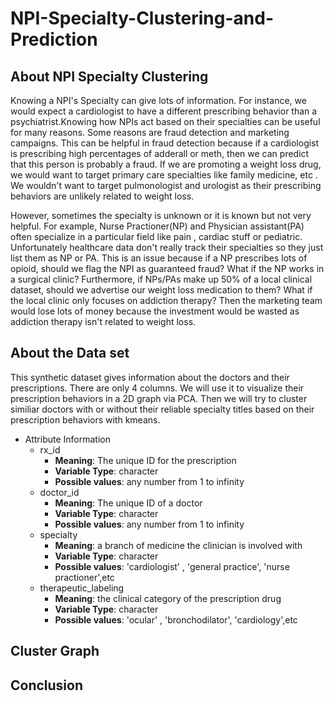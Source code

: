 # NPI-Specialty-Clustering-and-Prediction

## About NPI Specialty Clustering

Knowing a NPI's Specialty can give lots of information. For instance, we would expect a cardiologist to have a different prescribing behavior than a psychiatrist.Knowing how  NPIs act based on their specialties can be useful for many reasons. Some reasons are fraud detection and marketing campaigns. This can be helpful in fraud detection because if  a cardiologist is prescribing high percentages of adderall or meth, then we can predict that this person is probably a fraud. If we are promoting a weight loss drug, we would want to target primary care specialties like family medicine, etc . We wouldn't want to target pulmonologist and urologist as their prescribing behaviors are unlikely related to weight loss.

However, sometimes the specialty is unknown or it is known but not very helpful. For example, Nurse Practioner(NP) and Physician assistant(PA) often specialize in a particular field like pain , cardiac stuff or pediatric. Unfortunately healthcare data don't  really track their specialties so they just list them as NP or PA. This is an issue because if a NP prescribes lots of opioid, should we flag the NPI as guaranteed fraud? What if the NP works in a surgical clinic? Furthermore,  if NPs/PAs make up 50% of a local clinical dataset, should we advertise our weight loss medication  to them? What if the local clinic only focuses on addiction therapy? Then the marketing team would lose lots of money because the investment would be wasted as addiction therapy isn't related to weight loss.

## About the Data set

This  synthetic dataset gives information about the doctors and their prescriptions. There are only 4 columns. We will use it to visualize their prescription behaviors in a 2D graph via PCA. Then we will try to cluster similiar doctors with or without their reliable specialty titles based on their prescription behaviors with kmeans.

* Attribute Information
  +	rx_id 
      +	__Meaning__: The unique ID for the prescription
      +	__Variable Type__: character
      +	__Possible values__:  any number from 1 to infinity
  +	doctor_id 
      +	__Meaning__: The unique ID of a  doctor 
      +	__Variable Type__: character
      +	__Possible values__:  any number from 1 to infinity
  +	specialty 
      +	__Meaning__: a branch of medicine the clinician is involved with
      +	__Variable Type__: character
      +	__Possible values__:  'cardiologist' , 'general practice', 'nurse practioner',etc
  +	therapeutic_labeling 
      +	__Meaning__: the clinical category of the prescription drug
      +	__Variable Type__: character
      +	__Possible values__:  'ocular' , 'bronchodilator', 'cardiology',etc  
	  
	  



## Cluster Graph








## Conclusion